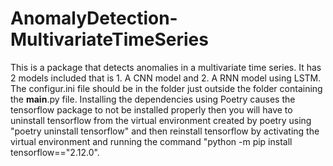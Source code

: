# AnomalyDetection-MultivariateTimeSeries
This is a package that detects anomalies in a multivariate time series. It has 2 models included that is 1. A CNN model and 2. A RNN model using LSTM.
The configur.ini file should be in the folder just outside the folder containing the __main__.py file. 
Installing the dependencies using Poetry causes the tensorflow package to not be installed properly 
then you will have to uninstall tensorflow from the virtual environment created by poetry using "poetry uninstall tensorflow" 
and then reinstall tensorflow by activating the virtual environment and running the command "python -m pip install tensorflow=="2.12.0".
